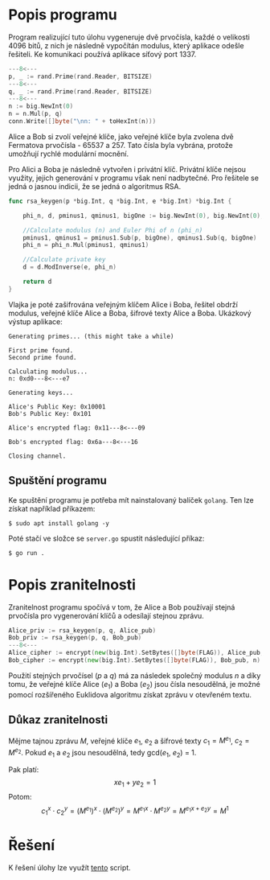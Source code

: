 # Popis programu
Program realizující tuto úlohu vygeneruje dvě prvočísla, každé o velikosti 4096 bitů, z nich je následně vypočítán modulus, který aplikace odešle řešiteli. Ke komunikaci používá aplikace síťový port 1337.

```go
---8<---
p, _ := rand.Prime(rand.Reader, BITSIZE)
---8<---
q, _ := rand.Prime(rand.Reader, BITSIZE)
---8<---
n := big.NewInt(0)
n = n.Mul(p, q)
conn.Write([]byte("\nn: " + toHexInt(n)))
```

Alice a Bob si zvolí veřejné klíče, jako veřejné klíče byla zvolena dvě Fermatova prvočísla - 65537 a 257. Tato čísla byla vybrána, protože umožňují rychlé modulární mocnění.

Pro Alici a Boba je následně vytvořen i privátní klíč. Privátní klíče nejsou využity, jejich generování v programu však není nadbytečné. Pro řešitele se jedná o jasnou indicii, že se jedná o algoritmus RSA. 
```go
func rsa_keygen(p *big.Int, q *big.Int, e *big.Int) *big.Int {

	phi_n, d, pminus1, qminus1, bigOne := big.NewInt(0), big.NewInt(0), big.NewInt(0), big.NewInt(0), big.NewInt(1)

	//Calculate modulus (n) and Euler Phi of n (phi_n)
	pminus1, qminus1 = pminus1.Sub(p, bigOne), qminus1.Sub(q, bigOne)
	phi_n = phi_n.Mul(pminus1, qminus1)

	//Calculate private key
	d = d.ModInverse(e, phi_n)

	return d
}
```

Vlajka je poté zašifrována veřejným klíčem Alice i Boba, řešitel obdrží modulus, veřejné klíče Alice a Boba, šifrové texty Alice a Boba. Ukázkový výstup aplikace:
```
Generating primes... (this might take a while)

First prime found.
Second prime found.

Calculating modulus...
n: 0xd0---8<---e7

Generating keys...

Alice's Public Key: 0x10001
Bob's Public Key: 0x101

Alice's encrypted flag: 0x11---8<---09

Bob's encrypted flag: 0x6a---8<---16

Closing channel.
```

## Spuštění programu
Ke spuštění programu je potřeba mít nainstalovaný balíček `golang`.
Ten lze získat například příkazem:
```shell
$ sudo apt install golang -y
```

Poté stačí ve složce se `server.go` spustit následující příkaz:
```shell
$ go run .
```

# Popis zranitelnosti
Zranitelnost programu spočívá v tom, že Alice a Bob používají stejná prvočísla pro vygenerování klíčů a odesílají stejnou zprávu.
```go
Alice_priv := rsa_keygen(p, q, Alice_pub)
Bob_priv := rsa_keygen(p, q, Bob_pub)
---8<---
Alice_cipher := encrypt(new(big.Int).SetBytes([]byte(FLAG)), Alice_pub, n)
Bob_cipher := encrypt(new(big.Int).SetBytes([]byte(FLAG)), Bob_pub, n)
```

Použití stejných prvočísel ($p$ a $q$) má za následek společný modulus $n$ a díky tomu, že veřejné klíče Alice ($e_1$) a Boba ($e_2$) jsou čísla nesoudělná, je možné pomocí rozšířeného Euklidova algoritmu získat zprávu v otevřeném textu.

## Důkaz zranitelnosti

Mějme tajnou zprávu $M$, veřejné klíče $e_1$, $e_2$ a šifrové texty $c_1 = M^{e_1}$, $c_2 = M^{e_2}$.
Pokud $e_1$ a $e_2$ jsou nesoudělná, tedy gcd($e_1$, $e_2$) = 1.

Pak platí:
$$xe_1 + ye_2 = 1$$
Potom:
$$c_1^x \cdot c_2^y = (M^{e_1})^x \cdot (M^{e_2})^y = M^{e_1x} \cdot M^{e_2y}=M^{e_1x + e_2y} = M^1$$

# Řešení
K řešení úlohy lze využít [tento](RSA-challenge/solver.py) script.